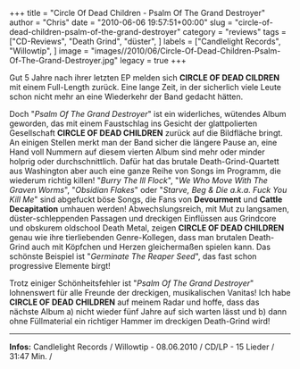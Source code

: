 +++
title = "Circle Of Dead Children - Psalm Of The Grand Destroyer"
author = "Chris"
date = "2010-06-06 19:57:51+00:00"
slug = "circle-of-dead-children-psalm-of-the-grand-destroyer"
category = "reviews"
tags = ["CD-Reviews", "Death Grind", "düster", ]
labels = ["Candlelight Records", "Willowtip", ]
image = "images//2010/06/Circle-Of-Dead-Children-Psalm-Of-The-Grand-Destroyer.jpg"
legacy = true
+++

Gut 5 Jahre nach ihrer letzten EP melden sich **CIRCLE OF DEAD CILDREN** mit einem Full-Length zurück. Eine lange Zeit, in der sicherlich viele Leute schon nicht mehr an eine Wiederkehr der Band gedacht hätten.

Doch "_Psalm Of The Grand Destroyer_" ist ein widerliches, wütendes Album geworden, das mit einem Faustschlag ins Gesicht der glattpolierten Gesellschaft **CIRCLE OF DEAD CHILDREN** zurück auf die Bildfläche bringt. An einigen Stellen merkt man der Band sicher die längere Pause an, eine Hand voll Nummern auf diesem vierten Album sind mehr oder minder holprig oder durchschnittlich. Dafür hat das brutale Death-Grind-Quartett aus Washington aber auch eine ganze Reihe von Songs im Programm, die wiederum richtig killen! "_Burry The Ill Flock_", "_We Who Move With The Graven Worms_", "_Obsidian Flakes_" oder "_Starve, Beg & Die a.k.a. Fuck You Kill Me_" sind abgefuckt böse Songs, die Fans von **Devourment** und **Cattle Decapitation** umhauen werden!
Abwechslungsreich, mit Mut zu langsamen, düster-schleppenden Passagen und dreckigen Einflüssen aus Grindcore und obskurem oldschool Death Metal, zeigen **CIRCLE OF DEAD CHILDREN** genau wie ihre tierliebenden Genre-Kollegen, dass man brutalen Death-Grind auch mit Köpfchen und Herzen gleichermaßen spielen kann. Das schönste Beispiel ist "_Germinate The Reaper Seed_", das fast schon progressive Elemente birgt!

Trotz einiger Schönheitsfehler ist "_Psalm Of The Grand Destroyer_" lohnenswert für alle Freunde der dreckigen, musikalischen Vanitas! Ich habe **CIRCLE OF DEAD CHILDREN** auf meinem Radar und hoffe, dass das nächste Album a) nicht wieder fünf Jahre auf sich warten lässt und b) dann ohne Füllmaterial ein richtiger Hammer im dreckigen Death-Grind wird!





---
**Infos:**
Candlelight Records / Willowtip - 08.06.2010 / 
CD/LP - 15 Lieder / 31:47 Min. / 
